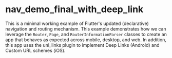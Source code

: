 # nav_demo_final_with_deep_link

This is a minimal working example of Flutter's updated (declarative) navigation and routing mechanism. This example demonstrates how we can leverage the `Router`, `Page`, and `RouterInformationParser` classes to create an app that behaves as expected across mobile, desktop, and web. In addition, this app uses the uni_links plugin to implement Deep Links (Android) and Custom URL schemes (iOS).
